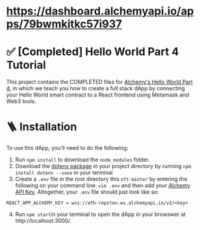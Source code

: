 # https://dashboard.alchemyapi.io/apps/79bwmkitkc57i937
# ✅ [Completed]  Hello World Part 4 Tutorial

This project contains the COMPLETED files for [Alchemy's Hello World Part 4](https://docs.alchemy.com/alchemy/tutorials/hello-world-smart-contract/creating-a-full-stack-dapp), in which we teach you how to create a full stack dApp by connecting your Hello World smart contract to a React frontend using Metamask and Web3 tools.

# 🪜 Installation
To use this dApp, you'll need to do the following:

1. Run `npm install` to download the `node_modules` folder.
2. Download the [dotenv package](https://www.npmjs.com/package/dotenv) in your project directory by running `npm install dotenv --save` in your terminal
3. Create a `.env` file in the root directory this `nft-minter` by entering the following on your command line: `vim .env` and then add your [Alchemy API Key](https://docs.alchemy.com/alchemy/tutorials/hello-world-smart-contract/creating-a-full-stack-dapp#establish-an-api-connection-to-the-ethereum-chain). Altogether, your `.env` file should just look like so:

```
REACT_APP_ALCHEMY_KEY = wss://eth-ropsten.ws.alchemyapi.io/v2/<key>
```
4. Run `npm start`in your terminal to open the dApp in your browswer at http://localhost:3000/.

